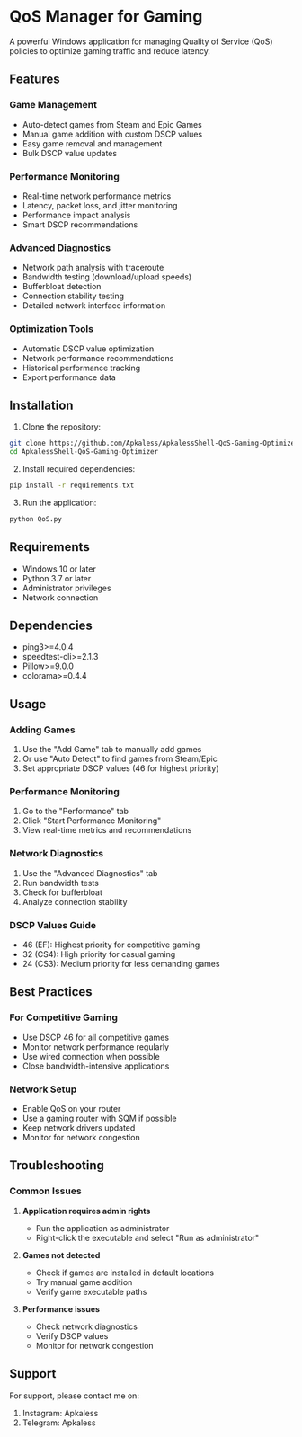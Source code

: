 # QoS Manager for Gaming

A powerful Windows application for managing Quality of Service (QoS) policies to optimize gaming traffic and reduce latency.


## Features

### Game Management
- Auto-detect games from Steam and Epic Games
- Manual game addition with custom DSCP values
- Easy game removal and management
- Bulk DSCP value updates

### Performance Monitoring
- Real-time network performance metrics
- Latency, packet loss, and jitter monitoring
- Performance impact analysis
- Smart DSCP recommendations

### Advanced Diagnostics
- Network path analysis with traceroute
- Bandwidth testing (download/upload speeds)
- Bufferbloat detection
- Connection stability testing
- Detailed network interface information

### Optimization Tools
- Automatic DSCP value optimization
- Network performance recommendations
- Historical performance tracking
- Export performance data

## Installation

1. Clone the repository:
```bash
git clone https://github.com/Apkaless/ApkalessShell-QoS-Gaming-Optimizer.git
cd ApkalessShell-QoS-Gaming-Optimizer
```

2. Install required dependencies:
```bash
pip install -r requirements.txt
```

3. Run the application:
```bash
python QoS.py
```

## Requirements

- Windows 10 or later
- Python 3.7 or later
- Administrator privileges
- Network connection

## Dependencies

- ping3>=4.0.4
- speedtest-cli>=2.1.3
- Pillow>=9.0.0
- colorama>=0.4.4

## Usage

### Adding Games
1. Use the "Add Game" tab to manually add games
2. Or use "Auto Detect" to find games from Steam/Epic
3. Set appropriate DSCP values (46 for highest priority)

### Performance Monitoring
1. Go to the "Performance" tab
2. Click "Start Performance Monitoring"
3. View real-time metrics and recommendations

### Network Diagnostics
1. Use the "Advanced Diagnostics" tab
2. Run bandwidth tests
3. Check for bufferbloat
4. Analyze connection stability

### DSCP Values Guide
- 46 (EF): Highest priority for competitive gaming
- 32 (CS4): High priority for casual gaming
- 24 (CS3): Medium priority for less demanding games

## Best Practices

### For Competitive Gaming
- Use DSCP 46 for all competitive games
- Monitor network performance regularly
- Use wired connection when possible
- Close bandwidth-intensive applications

### Network Setup
- Enable QoS on your router
- Use a gaming router with SQM if possible
- Keep network drivers updated
- Monitor for network congestion

## Troubleshooting

### Common Issues
1. **Application requires admin rights**
   - Run the application as administrator
   - Right-click the executable and select "Run as administrator"

2. **Games not detected**
   - Check if games are installed in default locations
   - Try manual game addition
   - Verify game executable paths

3. **Performance issues**
   - Check network diagnostics
   - Verify DSCP values
   - Monitor for network congestion

## Support

For support, please contact me on:
1. Instagram: Apkaless
2. Telegram: Apkaless
